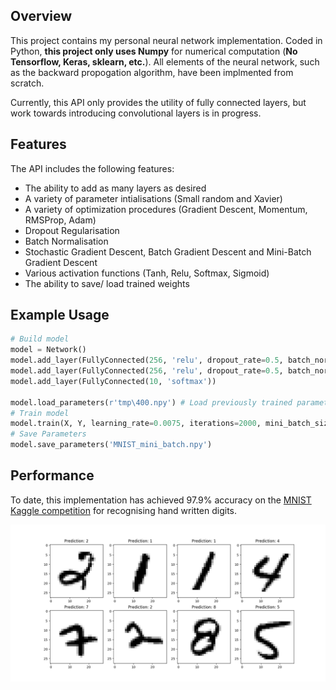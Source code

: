 ## Overview

This project contains my personal neural network implementation.
Coded in Python, **this project only uses Numpy** for numerical computation (**No Tensorflow, Keras, sklearn, etc.**). All elements of the neural network, such as the backward propogation algorithm, have been implmented from scratch.

Currently, this API only provides the utility of fully connected layers, but work towards introducing convolutional layers is in progress. 

## Features

The API includes the following features: 
- The ability to add as many layers as desired
- A variety of parameter intialisations (Small random and Xavier)
- A variety of optimization procedures (Gradient Descent, Momentum, RMSProp, Adam)
- Dropout Regularisation
- Batch Normalisation
- Stochastic Gradient Descent, Batch Gradient Descent and Mini-Batch Gradient Descent
- Various activation functions (Tanh, Relu, Softmax, Sigmoid)
- The ability to save/ load trained weights

## Example Usage
```python
# Build model
model = Network()
model.add_layer(FullyConnected(256, 'relu', dropout_rate=0.5, batch_norm=True))
model.add_layer(FullyConnected(256, 'relu', dropout_rate=0.5, batch_norm=True))
model.add_layer(FullyConnected(10, 'softmax'))

model.load_parameters(r'tmp\400.npy') # Load previously trained parameters if required
# Train model
model.train(X, Y, learning_rate=0.0075, iterations=2000, mini_batch_size=20, optimizer='Adam')
# Save Parameters
model.save_parameters('MNIST_mini_batch.npy')
```

## Performance

To date, this implementation has achieved 97.9% accuracy on the [MNIST Kaggle competition](https://www.kaggle.com/c/digit-recognizer) for recognising hand written digits. 

![alt text](/examples/MNIST/MNIST_predictions.png)

